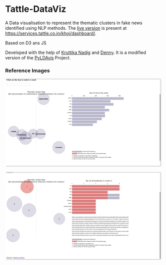 # Tattle-DataViz

A Data visualisation to represent the thematic clusters in fake news identified using NLP methods. The [live version](https://services.tattle.co.in/khoj/dashboard/) is present at https://services.tattle.co.in/khoj/dashboard/.

Based on D3 ans JS

Developed with the help of [Kruttika Nadig](https://twitter.com/KruttikaNadig) and [Denny](https://twitter.com/dennymades). It is a modified version of the [PyLDAvis](https://github.com/bmabey/pyLDAvis) Project.

### Reference Images
![A Sample image showing how the visualisation looks](https://github.com/RishabhMakes/Tattle-DataViz/blob/master/Labels.png)

![Another sample image showing how the visualisation behaves on hover](https://github.com/RishabhMakes/Tattle-DataViz/blob/master/Links.png)
